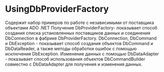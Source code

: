 # UsingDbProviderFactory
Содержит набор примеров по работе с независимыми от поставщика объектами ADO .NET 
Получение DbProviderFactory- показывает способ создания списка установленных поставщиков данных и соединения DbConnection в фабрике DbProviderFactory. 
DbConnection, DbCommand и DbException - показывает способ создания объектов DbCommand и DbDataReader, а также методы обработки ошибок с помощью исключения DbException. 
Изменение данных с помощью DbDataAdapter - показывает способ использования объектов DbCommandBuilder совместно с DbDataAdapter для получения и изменения данных. 
